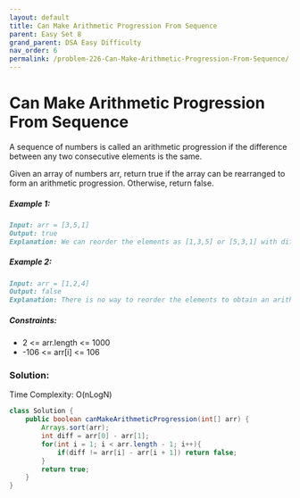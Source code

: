 ```yaml
---
layout: default
title: Can Make Arithmetic Progression From Sequence
parent: Easy Set 8
grand_parent: DSA Easy Difficulty
nav_order: 6
permalink: /problem-226-Can-Make-Arithmetic-Progression-From-Sequence/
---
```

# Can Make Arithmetic Progression From Sequence
A sequence of numbers is called an arithmetic progression if the difference between any two consecutive elements is the same.

Given an array of numbers arr, return true if the array can be rearranged to form an arithmetic progression. Otherwise, return false.

##### Example 1:
```markdown
Input: arr = [3,5,1]
Output: true
Explanation: We can reorder the elements as [1,3,5] or [5,3,1] with differences 2 and -2 respectively, between each consecutive elements.
```
##### Example 2:
```markdown
Input: arr = [1,2,4]
Output: false
Explanation: There is no way to reorder the elements to obtain an arithmetic progression.
```
##### Constraints:
* 2 <= arr.length <= 1000
* -106 <= arr[i] <= 106

### Solution:
Time Complexity: O(nLogN)
```java
class Solution {
    public boolean canMakeArithmeticProgression(int[] arr) {
        Arrays.sort(arr);
        int diff = arr[0] - arr[1];
        for(int i = 1; i < arr.length - 1; i++){
            if(diff != arr[i] - arr[i + 1]) return false;
        }
        return true;
    }
}
```
